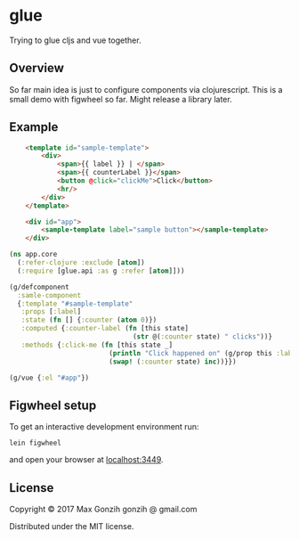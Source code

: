 # glue

Trying to glue cljs and vue together.

## Overview

So far main idea is just to configure components via clojurescript.
This is a small demo with figwheel so far.
Might release a library later.

## Example

```html
    <template id="sample-template">
        <div>
            <span>{{ label }} | </span>
            <span>{{ counterLabel }}</span>
            <button @click="clickMe">Click</button>
            <hr/>
        </div>
    </template>

    <div id="app">
        <sample-template label="sample button"></sample-template>
    </div>
```

```clojure
(ns app.core
  (:refer-clojure :exclude [atom])
  (:require [glue.api :as g :refer [atom]]))

(g/defcomponent
  :samle-component
  {:template "#sample-template"
   :props [:label]
   :state (fn [] {:counter (atom 0)})
   :computed {:counter-label (fn [this state]
                               (str @(:counter state) " clicks"))}
   :methods {:click-me (fn [this state _]
                         (println "Click happened on" (g/prop this :label))
                         (swap! (:counter state) inc))}})

(g/vue {:el "#app"})
```

## Figwheel setup

To get an interactive development environment run:

    lein figwheel

and open your browser at [localhost:3449](http://localhost:3449/).

## License

Copyright © 2017 Max Gonzih gonzih @ gmail.com

Distributed under the MIT license.
